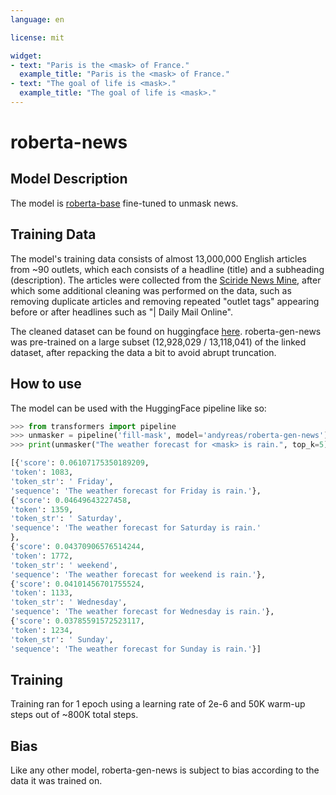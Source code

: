 ```yaml
---
language: en

license: mit

widget:
- text: "Paris is the <mask> of France."
  example_title: "Paris is the <mask> of France."
- text: "The goal of life is <mask>."
  example_title: "The goal of life is <mask>."
---
```


# roberta-news

## Model Description
The model is [roberta-base](https://huggingface.co/roberta-base) fine-tuned to unmask news.

## Training Data
The model's training data consists of almost 13,000,000 English articles from ~90 outlets, which each consists of a headline (title) and a subheading (description). The articles were collected from the [Sciride News Mine](http://sciride.org/news.html), after which some additional cleaning was performed on the data, such as removing duplicate articles and removing repeated "outlet tags" appearing before or after headlines such as "| Daily Mail Online".

The cleaned dataset can be found on huggingface [here](https://huggingface.co/datasets/AndyReas/frontpage-news). roberta-gen-news was pre-trained on a large subset (12,928,029 / 13,118,041) of the linked dataset, after repacking the data a bit to avoid abrupt truncation.

## How to use
The model can be used with the HuggingFace pipeline like so:
```python
>>> from transformers import pipeline
>>> unmasker = pipeline('fill-mask', model='andyreas/roberta-gen-news')
>>> print(unmasker("The weather forecast for <mask> is rain.", top_k=5))

[{'score': 0.06107175350189209, 
'token': 1083, 
'token_str': ' Friday', 
'sequence': 'The weather forecast for Friday is rain.'}, 
{'score': 0.04649643227458, 
'token': 1359, 
'token_str': ' Saturday', 
'sequence': 'The weather forecast for Saturday is rain.'
}, 
{'score': 0.04370906576514244, 
'token': 1772, 
'token_str': ' weekend', 
'sequence': 'The weather forecast for weekend is rain.'}, 
{'score': 0.04101456701755524, 
'token': 1133, 
'token_str': ' Wednesday', 
'sequence': 'The weather forecast for Wednesday is rain.'}, 
{'score': 0.03785591572523117, 
'token': 1234, 
'token_str': ' Sunday', 
'sequence': 'The weather forecast for Sunday is rain.'}]
```

## Training
Training ran for 1 epoch using a learning rate of 2e-6 and 50K warm-up steps out of ~800K total steps.

## Bias
Like any other model, roberta-gen-news is subject to bias according to the data it was trained on.